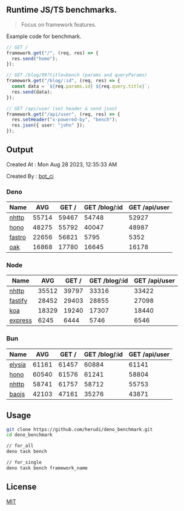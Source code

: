 ## Runtime JS/TS benchmarks.

> Focus on framework features.

Example code for benchmark.
```ts
// GET /
framework.get("/", (req, res) => {
  res.send("home");
});

// GET /blog/99?title=bench (params and queryParams)
framework.get("/blog/:id", (req, res) => {
  const data = `${req.params.id} ${req.query.title}`;
  res.send(data);
});

// GET /api/user (set header & send json)
framework.get("/api/user", (req, res) => {
  res.setHeader("x-powered-by", "bench");
  res.json({ user: "john" });
});
```

## Output
Created At : Mon Aug 28 2023, 12:35:33 AM

Created By : [bot_ci](https://github.com/herudi/deno_benchmarks/commits?author=github-actions%5Bbot%5D)


### Deno
|Name|AVG|GET /|GET /blog/:id|GET /api/user|
|----|----|----|----|----|
|[nhttp](https://github.com/nhttp/nhttp)|55714|59467|54748|52927|
|[hono](https://github.com/honojs/hono)|48275|55792|40047|48987|
|[fastro](https://github.com/fastrodev/fastro)|22656|56821|5795|5352|
|[oak](https://github.com/oakserver/oak)|16868|17780|16645|16178|
  


### Node
|Name|AVG|GET /|GET /blog/:id|GET /api/user|
|----|----|----|----|----|
|[nhttp](https://github.com/nhttp/nhttp)|35512|39797|33316|33422|
|[fastify](https://github.com/fastify/fastify)|28452|29403|28855|27098|
|[koa](https://github.com/koajs/koa)|18329|19240|17307|18440|
|[express](https://github.com/expressjs/express)|6245|6444|5746|6546|
  


### Bun
|Name|AVG|GET /|GET /blog/:id|GET /api/user|
|----|----|----|----|----|
|[elysia](https://github.com/elysiajs/elysia)|61161|61457|60884|61141|
|[hono](https://github.com/honojs/hono)|60540|61576|61241|58804|
|[nhttp](https://github.com/nhttp/nhttp)|58741|61757|58712|55753|
|[baojs](https://github.com/mattreid1/baojs)|42103|47161|35276|43871|
  



## Usage

```bash
git clone https://github.com/herudi/deno_benchmark.git
cd deno_benchmark

// for_all
deno task bench

// for_single
deno task bench framework_name
```

## License

[MIT](LICENSE)

